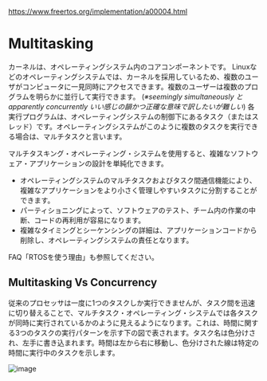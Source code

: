 https://www.freertos.org/implementation/a00004.html

# Multitasking

<!--
The kernel is the core component within an operating system. Operating systems such as Linux employ kernels that allow users access to the computer seemingly simultaneously. Multiple users can execute multiple programs apparently concurrently.
Each executing program is a task (or thread) under control of the operating system. If an operating system can execute multiple tasks in this manner it is said to be multitasking.
-->

カーネルは、オペレーティングシステム内のコアコンポーネントです。 Linuxなどのオペレーティングシステムでは、カーネルを採用しているため、複数のユーザがコンピュータに一見同時にアクセスできます。複数のユーザーは複数のプログラムを明らかに並行して実行できます。 (*※seemingly simultaneously と apparently concurrently いい感じの韻かつ正確な意味で訳したいが難しい*) 各実行プログラムは、オペレーティングシステムの制御下にあるタスク（またはスレッド）です。オペレーティングシステムがこのように複数のタスクを実行できる場合は、マルチタスクと言います。

<!--
The use of a multitasking operating system can simplify the design of what would otherwise be a complex software application:

-->

マルチタスキング・オペレーティング・システムを使用すると、複雑なソフトウェア・アプリケーションの設計を単純化できます。

<!--
The multitasking and inter-task communications features of the operating system allow the complex application to be partitioned into a set of smaller and more manageable tasks.

The partitioning can result in easier software testing, work breakdown within teams, and code reuse.

Complex timing and sequencing details can be removed from the application code and become the responsibility of the operating system.
-->

* オペレーティングシステムのマルチタスクおよびタスク間通信機能により、複雑なアプリケーションをより小さく管理しやすいタスクに分割することができます。
* パーティショニングによって、ソフトウェアのテスト、チーム内の作業の中断、コードの再利用が容易になります。
* 複雑なタイミングとシーケンシングの詳細は、アプリケーションコードから削除し、オペレーティングシステムの責任となります。

<!--See also the FAQ "Why use an RTOS?".-->

FAQ「RTOSを使う理由」も参照してください。

## Multitasking Vs Concurrency

<!--
A conventional processor can only execute a single task at a time - but by rapidly switching between tasks a multitasking operating system can make it appear as if each task is executing concurrently. This is depicted by the diagram below which shows the execution pattern of three tasks with respect to time. The task names are color coded and written down the left hand. Time moves from left to right, with the colored lines showing which task is executing at any particular time. The upper diagram demonstrates the perceived concurrent execution pattern, and the lower the actual multitasking execution pattern.
-->

従来のプロセッサは一度に1つのタスクしか実行できませんが、タスク間を迅速に切り替えることで、マルチタスク・オペレーティング・システムでは各タスクが同時に実行されているかのように見えるようになります。これは、時間に関する3つのタスクの実行パターンを示す下の図で表されます。タスク名は色分けされ、左手に書き込まれます。時間は左から右に移動し、色分けされた線は特定の時間に実行中のタスクを示します。

![image](https://www.freertos.org/implementation/TaskExecution.gif)
